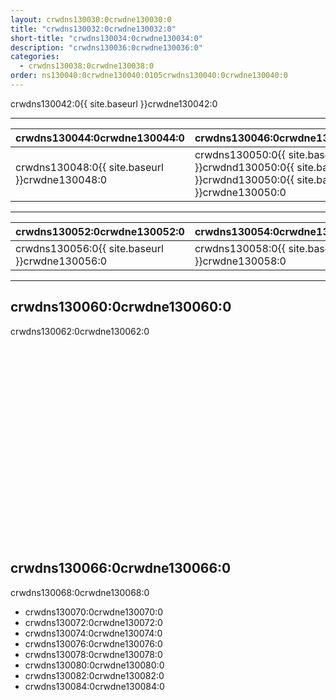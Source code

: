 ```yaml
---
layout: crwdns130030:0crwdne130030:0
title: "crwdns130032:0crwdne130032:0"
short-title: "crwdns130034:0crwdne130034:0"
description: "crwdns130036:0crwdne130036:0"
categories:
  - crwdns130038:0crwdne130038:0
order: ns130040:0crwdne130040:0105crwdns130040:0crwdne130040:0
---
```

crwdns130042:0{{ site.baseurl }}crwdne130042:0

<hr />

| crwdns130044:0crwdne130044:0                                            | crwdns130046:0crwdne130046:0                                                                                   |
| ----------------------------------------------------------------------- | -------------------------------------------------------------------------------------------------------------- |
| crwdns130048:0{{ site.baseurl }}crwdne130048:0 &nbsp;&nbsp;&nbsp;&nbsp; | crwdns130050:0{{ site.baseurl }}crwdnd130050:0{{ site.baseurl }}crwdnd130050:0{{ site.baseurl }}crwdne130050:0 |

<hr />

| crwdns130052:0crwdne130052:0                                           | crwdns130054:0crwdne130054:0                   |
| ---------------------------------------------------------------------- | ---------------------------------------------- |
| crwdns130056:0{{ site.baseurl }}crwdne130056:0&nbsp;&nbsp;&nbsp;&nbsp; | crwdns130058:0{{ site.baseurl }}crwdne130058:0 |

<hr />

## crwdns130060:0crwdne130060:0

crwdns130062:0crwdne130062:0

<div class="video-wrapper">
<iframe width="560" height="315" src="crwdns130064:0crwdne130064:0" frameborder="0" allow="autoplay; encrypted-media" allowfullscreen mark="crwd-mark"></iframe>
</div>

## crwdns130066:0crwdne130066:0

crwdns130068:0crwdne130068:0

- crwdns130070:0crwdne130070:0
- crwdns130072:0crwdne130072:0
- crwdns130074:0crwdne130074:0
- crwdns130076:0crwdne130076:0
- crwdns130078:0crwdne130078:0
- crwdns130080:0crwdne130080:0
- crwdns130082:0crwdne130082:0
- crwdns130084:0crwdne130084:0